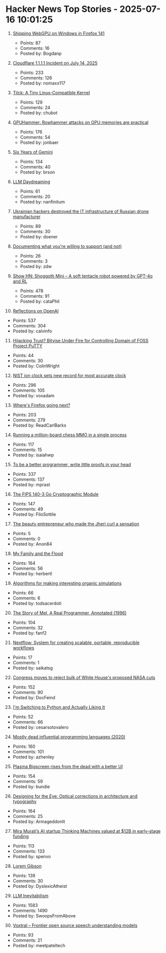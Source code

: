 # Hacker News Top Stories - 2025-07-16 10:01:25

1. [Shipping WebGPU on Windows in Firefox 141](https://mozillagfx.wordpress.com/2025/07/15/shipping-webgpu-on-windows-in-firefox-141/)
   - Points: 87
   - Comments: 16
   - Posted by: Bogdanp

2. [Cloudflare 1.1.1.1 Incident on July 14, 2025](https://blog.cloudflare.com/cloudflare-1-1-1-1-incident-on-july-14-2025/)
   - Points: 233
   - Comments: 126
   - Posted by: nomaxx117

3. [Tilck: A Tiny Linux-Compatible Kernel](https://github.com/vvaltchev/tilck)
   - Points: 129
   - Comments: 24
   - Posted by: chubot

4. [GPUHammer: Rowhammer attacks on GPU memories are practical](https://gpuhammer.com/)
   - Points: 176
   - Comments: 54
   - Posted by: jonbaer

5. [Six Years of Gemini](https://geminiprotocol.net/news/2025_06_20.gmi)
   - Points: 134
   - Comments: 40
   - Posted by: brson

6. [LLM Daydreaming](https://gwern.net/ai-daydreaming)
   - Points: 61
   - Comments: 20
   - Posted by: nanfinitum

7. [Ukrainian hackers destroyed the IT infrastructure of Russian drone manufacturer](https://prm.ua/en/ukrainian-hackers-destroyed-the-it-infrastructure-of-a-russian-drone-manufacturer-what-is-known/)
   - Points: 89
   - Comments: 30
   - Posted by: doener

8. [Documenting what you're willing to support (and not)](https://rachelbythebay.com/w/2025/07/07/support/)
   - Points: 26
   - Comments: 3
   - Posted by: zdw

9. [Show HN: Shoggoth Mini – A soft tentacle robot powered by GPT-4o and RL](https://www.matthieulc.com/posts/shoggoth-mini)
   - Points: 478
   - Comments: 91
   - Posted by: cataPhil

10. [Reflections on OpenAI](https://calv.info/openai-reflections)
   - Points: 537
   - Comments: 304
   - Posted by: calvinfo

11. [Hijacking Trust? Bitvise Under Fire for Controlling Domain of FOSS Project PuTTY](https://blog.pupred.com/blog/puttyvsbitvise/)
   - Points: 44
   - Comments: 30
   - Posted by: ColinWright

12. [NIST ion clock sets new record for most accurate clock](https://www.nist.gov/news-events/news/2025/07/nist-ion-clock-sets-new-record-most-accurate-clock-world)
   - Points: 296
   - Comments: 105
   - Posted by: voxadam

13. [Where's Firefox going next?](https://connect.mozilla.org/t5/discussions/where-s-firefox-going-next-you-tell-us/m-p/100698#M39094)
   - Points: 203
   - Comments: 279
   - Posted by: ReadCarlBarks

14. [Running a million-board chess MMO in a single process](https://eieio.games/blog/a-million-realtime-chess-boards-in-a-single-process/)
   - Points: 117
   - Comments: 15
   - Posted by: isaiahwp

15. [To be a better programmer, write little proofs in your head](https://the-nerve-blog.ghost.io/to-be-a-better-programmer-write-little-proofs-in-your-head/)
   - Points: 337
   - Comments: 137
   - Posted by: mprast

16. [The FIPS 140-3 Go Cryptographic Module](https://go.dev/blog/fips140)
   - Points: 147
   - Comments: 49
   - Posted by: FiloSottile

17. [The beauty entrepreneur who made the Jheri curl a sensation](https://thehustle.co/originals/the-beauty-entrepreneur-who-made-the-jheri-curl-a-sensation)
   - Points: 5
   - Comments: 0
   - Posted by: Anon84

18. [My Family and the Flood](https://www.texasmonthly.com/news-politics/texas-flood-firsthand-account/)
   - Points: 164
   - Comments: 56
   - Posted by: herbertl

19. [Algorithms for making interesting organic simulations](https://bleuje.com/physarum-explanation/)
   - Points: 66
   - Comments: 6
   - Posted by: todsacerdoti

20. [The Story of Mel, A Real Programmer, Annotated (1996)](https://users.cs.utah.edu/~elb/folklore/mel-annotated/node1.html#SECTION00010000000000000000)
   - Points: 104
   - Comments: 32
   - Posted by: fanf2

21. [Nextflow: System for creating scalable, portable, reproducible workflows](https://github.com/nextflow-io/nextflow)
   - Points: 17
   - Comments: 1
   - Posted by: saikatsg

22. [Congress moves to reject bulk of White House's proposed NASA cuts](https://arstechnica.com/space/2025/07/congress-moves-to-reject-bulk-of-white-houses-proposed-nasa-cuts/)
   - Points: 152
   - Comments: 90
   - Posted by: DocFeind

23. [I'm Switching to Python and Actually Liking It](https://www.cesarsotovalero.net/blog/i-am-switching-to-python-and-actually-liking-it.html)
   - Points: 52
   - Comments: 66
   - Posted by: cesarsotovalero

24. [Mostly dead influential programming languages (2020)](https://www.hillelwayne.com/post/influential-dead-languages/)
   - Points: 160
   - Comments: 101
   - Posted by: azhenley

25. [Plasma Bigscreen rises from the dead with a better UI](https://www.neowin.net/news/kdes-android-tv-alternative-plasma-bigscreen-rises-from-the-dead-with-a-better-ui/)
   - Points: 154
   - Comments: 59
   - Posted by: bundie

26. [Designing for the Eye: Optical corrections in architecture and typography](https://www.nubero.ch/blog/015/)
   - Points: 164
   - Comments: 25
   - Posted by: ArmageddonIt

27. [Mira Murati’s AI startup Thinking Machines valued at $12B in early-stage funding](https://www.reuters.com/technology/mira-muratis-ai-startup-thinking-machines-raises-2-billion-a16z-led-round-2025-07-15/)
   - Points: 113
   - Comments: 133
   - Posted by: spenvo

28. [Lorem Gibson](http://loremgibson.com/)
   - Points: 139
   - Comments: 30
   - Posted by: DyslexicAtheist

29. [LLM Inevitabilism](https://tomrenner.com/posts/llm-inevitabilism/)
   - Points: 1583
   - Comments: 1490
   - Posted by: SwoopsFromAbove

30. [Voxtral – Frontier open source speech understanding models](https://mistral.ai/news/voxtral)
   - Points: 93
   - Comments: 21
   - Posted by: meetpateltech

